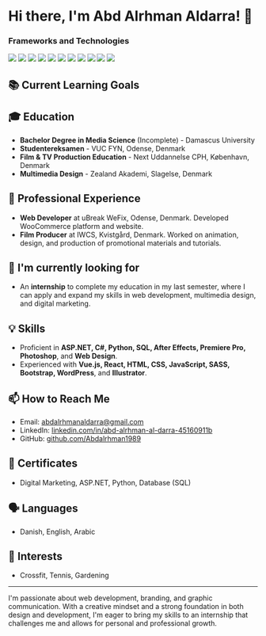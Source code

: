 # Hi there, I'm Abd Alrhman Aldarra! 👋

### Frameworks and Technologies
![](https://www.google.com/search?sca_esv=0f23f44a810f0132&sxsrf=ACQVn0-gI_U83htxZ4Evg20yvQABO8A_mA:1708441617705&q=html+logo&tbm=isch&source=lnms&sa=X&ved=2ahUKEwjnnPj9mLqEAxVuExAIHeJSDK8Q0pQJegQIDBAB&biw=1440&bih=783&dpr=2#imgrc=CMejG3u2-z4qVM&imgdii=LwVmyrVn91EK-M) ![](https://banner2.cleanpng.com/20180420/qcq/kisspng-web-development-responsive-web-design-cascading-st-css-5ada20d85ee519.3835589315242446963887.jpg) ![](URL_to_JavaScript_icon) ![](URL_to_Vue.js_icon) ![](URL_to_React_icon) ![](URL_to_ASP.NET_icon) ![](URL_to_C#_icon) ![](URL_to_Python_icon) ![](URL_to_SQL_icon) ![](URL_to_After_Effects_icon) ![](URL_to_Premiere_Pro_icon)

## 📚 Current Learning Goals

## 🎓 Education
- **Bachelor Degree in Media Science** (Incomplete) - Damascus University
- **Studentereksamen** - VUC FYN, Odense, Denmark
- **Film & TV Production Education** - Next Uddannelse CPH, København, Denmark
- **Multimedia Design** - Zealand Akademi, Slagelse, Denmark

## 💼 Professional Experience
- **Web Developer** at uBreak WeFix, Odense, Denmark. Developed WooCommerce platform and website.
- **Film Producer** at IWCS, Kvistgård, Denmark. Worked on animation, design, and production of promotional materials and tutorials.

## 🌱 I'm currently looking for
- An **internship** to complete my education in my last semester, where I can apply and expand my skills in web development, multimedia design, and digital marketing.

## 💡 Skills
- Proficient in **ASP.NET, C#, Python, SQL, After Effects, Premiere Pro, Photoshop**, and **Web Design**.
- Experienced with **Vue.js, React, HTML, CSS, JavaScript, SASS, Bootstrap, WordPress**, and **Illustrator**.

## 📫 How to Reach Me
- Email: abdalrhmanaldarra@gmail.com
- LinkedIn: [linkedin.com/in/abd-alrhman-al-darra-45160911b](https://www.linkedin.com/in/abd-alrhman-al-darra-45160911b)
- GitHub: [github.com/Abdalrhman1989](https://github.com/Abdalrhman1989)

## 📜 Certificates
- Digital Marketing, ASP.NET, Python, Database (SQL)

## 🗣 Languages
- Danish, English, Arabic

## 🎈 Interests
- Crossfit, Tennis, Gardening

---

I'm passionate about web development, branding, and graphic communication. With a creative mindset and a strong foundation in both design and development, I'm eager to bring my skills to an internship that challenges me and allows for personal and professional growth.
